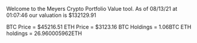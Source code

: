 Welcome to the Meyers Crypto Portfolio Value tool. 
As of 08/13/21 at 01:07:46 our valuation is $132129.91 

BTC Price = $45216.51
 ETH Price = $3123.16
BTC Holdings = 1.06BTC
 ETH holdings = 26.960005962ETH 
